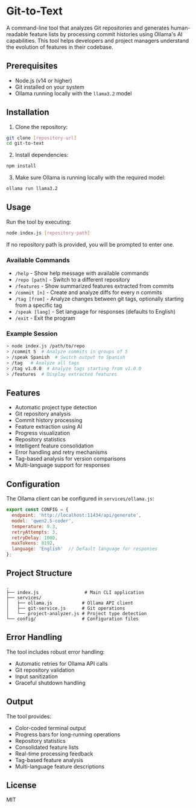 # Git-to-Text

A command-line tool that analyzes Git repositories and generates human-readable feature lists by processing commit histories using Ollama's AI capabilities. This tool helps developers and project managers understand the evolution of features in their codebase.

## Prerequisites

- Node.js (v14 or higher)
- Git installed on your system
- Ollama running locally with the `llama3.2` model

## Installation

1. Clone the repository:
```bash
git clone [repository-url]
cd git-to-text
```

2. Install dependencies:
```bash
npm install
```

3. Make sure Ollama is running locally with the required model:
```bash
ollama run llama3.2
```

## Usage

Run the tool by executing:

```bash
node index.js [repository-path]
```

If no repository path is provided, you will be prompted to enter one.

### Available Commands

- `/help` - Show help message with available commands
- `/repo [path]` - Switch to a different repository
- `/features` - Show summarized features extracted from commits
- `/commit [n]` - Create and analyze diffs for every n commits
- `/tag [from]` - Analyze changes between git tags, optionally starting from a specific tag
- `/speak [lang]` - Set language for responses (defaults to English)
- `/exit` - Exit the program

### Example Session

```bash
> node index.js /path/to/repo
> /commit 5  # Analyze commits in groups of 5
> /speak Spanish  # Switch output to Spanish
> /tag   # Analyze all tags
> /tag v1.0.0  # Analyze tags starting from v1.0.0
> /features  # Display extracted features
```

## Features

- Automatic project type detection
- Git repository analysis
- Commit history processing
- Feature extraction using AI
- Progress visualization
- Repository statistics
- Intelligent feature consolidation
- Error handling and retry mechanisms
- Tag-based analysis for version comparisons
- Multi-language support for responses

## Configuration

The Ollama client can be configured in `services/ollama.js`:

```javascript
export const CONFIG = {
  endpoint: 'http://localhost:11434/api/generate',
  model: 'qwen2.5-coder',
  temperature: 0.3,
  retryAttempts: 3,
  retryDelay: 1000,
  maxTokens: 8192,
  language: 'English'  // Default language for responses
};
```

## Project Structure

```
.
├── index.js                 # Main CLI application
├── services/
│   ├── ollama.js           # Ollama API client
│   ├── git-service.js      # Git operations
│   └── project-analyzer.js # Project type detection
└── config/                 # Configuration files
```

## Error Handling

The tool includes robust error handling:
- Automatic retries for Ollama API calls
- Git repository validation
- Input sanitization
- Graceful shutdown handling

## Output

The tool provides:
- Color-coded terminal output
- Progress bars for long-running operations
- Repository statistics
- Consolidated feature lists
- Real-time processing feedback
- Tag-based feature analysis
- Multi-language feature descriptions

## License

MIT

